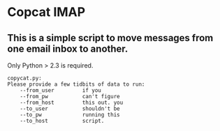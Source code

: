 Copcat IMAP
=============

This is a simple script to move messages from one email inbox to another.
-------
Only Python > 2.3 is required.

    copycat.py:
    Please provide a few tidbits of data to run:
        --from_user         if you
        --from_pw           can't figure
        --from_host         this out. you
        --to_user           shouldn't be
        --to_pw             running this
        --to_host           script.
    
    